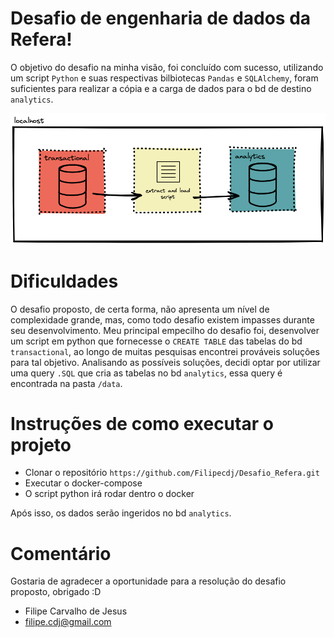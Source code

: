 # Desafio de engenharia de dados da Refera!
O objetivo do desafio na minha visão, foi concluído com sucesso, utilizando um script `Python` e suas respectivas bilbiotecas `Pandas` e `SQLAlchemy`, foram suficientes para realizar a cópia e a carga de dados para o bd de destino `analytics`.

![Infra dos banco de dados](fluxo.png)

# Dificuldades
O desafio proposto, de certa forma, não apresenta um nível de complexidade grande, mas, como todo desafio existem impasses durante seu desenvolvimento. Meu principal empecilho do desafio foi, desenvolver um script em python que fornecesse o `CREATE TABLE` das tabelas do bd `transactional`, ao longo de muitas pesquisas encontrei prováveis soluções para tal objetivo. Analisando as possíveis soluções, decidi optar por utilizar uma query `.SQL` que cria as tabelas no bd `analytics`, essa query é encontrada na pasta `/data`.

# Instruções de como executar o projeto
- Clonar o repositório `https://github.com/Filipecdj/Desafio_Refera.git`
- Executar o docker-compose
- O script python irá rodar dentro o docker

Após isso, os dados serão ingeridos no bd `analytics`.

# Comentário
Gostaria de agradecer a oportunidade para a resolução do desafio proposto, obrigado :D

- Filipe Carvalho de Jesus
- filipe.cdj@gmail.com